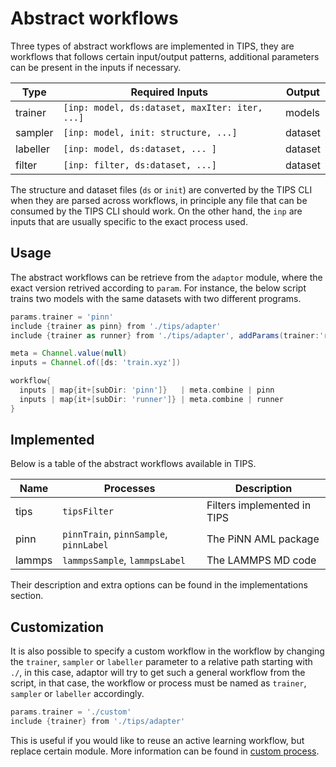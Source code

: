 # Abstract workflows

Three types of abstract workflows are implemented in TIPS, they are workflows
that follows certain input/output patterns, additional parameters can be present
in the inputs if necessary.

| Type     | Required Inputs                                | Output  |
|----------|------------------------------------------------|---------|
| trainer  | `[inp: model, ds:dataset, maxIter: iter, ...]` | models  |
| sampler  | `[inp: model, init: structure, ...]`           | dataset |
| labeller | `[inp: model, ds:dataset, ... ]`               | dataset |
| filter   | `[inp: filter, ds:dataset, ...]`               | dataset |

The structure and dataset files (`ds` or `init`) are converted by the TIPS CLI
when they are parsed across workflows, in principle any file that can be
consumed by the TIPS CLI should work. On the other hand, the `inp` are inputs
that are usually specific to the exact process used.

## Usage

The abstract workflows can be retrieve from the `adaptor` module, where the
exact version retrived according to `param`. For instance, the below script
trains two models with the same datasets with two different programs.

```groovy
params.trainer = 'pinn'
include {trainer as pinn} from './tips/adapter'
include {trainer as runner} from './tips/adapter', addParams(trainer:'runner')

meta = Channel.value(null)
inputs = Channel.of([ds: 'train.xyz'])

workflow{
  inputs | map{it+[subDir: 'pinn']}   | meta.combine | pinn
  inputs | map{it+[subDir: 'runner']} | meta.combine | runner
}
```

## Implemented

Below is a table of the abstract workflows available in TIPS.

| Name   | Processes                              | Description                 |
|--------|----------------------------------------|-----------------------------|
| tips   | `tipsFilter`                           | Filters implemented in TIPS |
| pinn   | `pinnTrain`, `pinnSample`, `pinnLabel` | The PiNN AML package        |
| lammps | `lammpsSample`, `lammpsLabel`          | The LAMMPS MD code          |

Their description and extra options can be found in the implementations section.

## Customization
It is also possible to specify a custom workflow in the workflow by changing the
`trainer`, `sampler` or `labeller` parameter to a relative path starting with
`./`, in this case, adaptor will try to get such a general workflow from the
script, in that case, the workflow or process must be named as `trainer`,
`sampler` or `labeller` accordingly.

```groovy
params.trainer = './custom'
include {trainer} from './tips/adapter'
```

This is useful if you would like to reuse an active learning workflow, but
replace certain module. More information can be found in
[custom process](custom_process.md).

